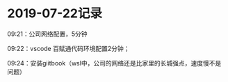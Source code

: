 # 2019-07-22记录

09:21：公司网络配置，5分钟

09:22：vscode 百赋通代码环境配置2分钟；

09:24：安装giitbook（wsl中，公司的网络还是比家里的长城强点，速度慢不是问题）